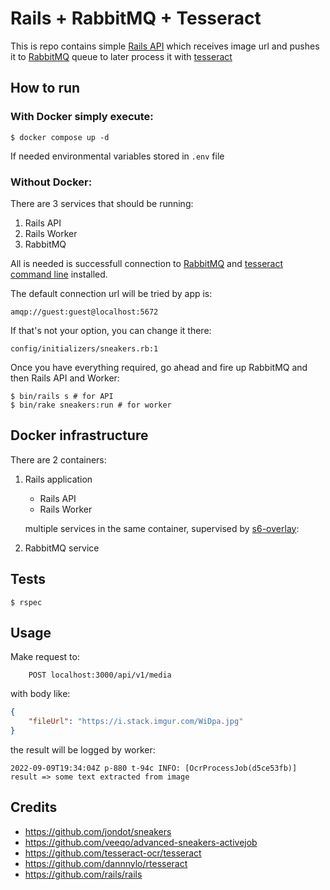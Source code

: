 # Rails + RabbitMQ + Tesseract
This is repo contains simple [Rails API](https://guides.rubyonrails.org/api_app.html) which receives image url and pushes it to [RabbitMQ](https://www.rabbitmq.com/) queue to later process it with [tesseract](https://github.com/dannnylo/rtesseract)

## How to run
### With **Docker** simply execute:

    $ docker compose up -d
   
If needed environmental variables stored in `.env` file
    
### Without Docker:

  There are 3 services that should be running:
  
  1. Rails API
  2. Rails Worker
  3. RabbitMQ
  
  All is needed is successfull connection to [RabbitMQ](https://www.rabbitmq.com/) and [tesseract command line](https://github.com/tesseract-ocr/tesseract) installed.
  
  The default connection url will be tried by app is:
  ```
  amqp://guest:guest@localhost:5672
  ```
  
  If that's not your option, you can change it there:
  ```
  config/initializers/sneakers.rb:1
  ```
  Once you have everything required, go ahead and fire up RabbitMQ and then Rails API and Worker:
  
    $ bin/rails s # for API
    $ bin/rake sneakers:run # for worker

## Docker infrastructure
There are 2 containers:
1. Rails application

    - Rails API
    - Rails Worker 

    multiple services in the same container, supervised by [s6-overlay](https://github.com/just-containers/s6-overlay):
2. RabbitMQ service

## Tests

    $ rspec

## Usage

Make request to:
```
    POST localhost:3000/api/v1/media
```
with body like:
```json
{
    "fileUrl": "https://i.stack.imgur.com/WiDpa.jpg"
}
```
the result will be logged by worker:
```
2022-09-09T19:34:04Z p-880 t-94c INFO: [OcrProcessJob(d5ce53fb)] result => some text extracted from image
```

## Credits 
- https://github.com/jondot/sneakers
- https://github.com/veeqo/advanced-sneakers-activejob
- https://github.com/tesseract-ocr/tesseract
- https://github.com/dannnylo/rtesseract
- https://github.com/rails/rails
